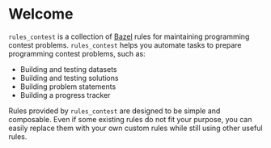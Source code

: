 # Welcome

`rules_contest` is a collection of [Bazel] rules for maintaining programming
contest problems. `rules_contest` helps you automate tasks to prepare
programming contest problems, such as:

- Building and testing datasets
- Building and testing solutions
- Building problem statements
- Building a progress tracker

Rules provided by `rules_contest` are designed to be simple and composable.
Even if some existing rules do not fit your purpose, you can easily replace
them with your own custom rules while still using other useful rules.

[Bazel]: https://bazel.build/
